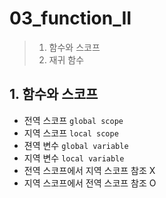 # 03_function_II

>
> 1. 함수와 스코프
> 2. 재귀 함수 
>

## 1. 함수와 스코프

- 전역 스코프 `global scope`
- 지역 스코프 `local scope`
- 젼역 변수 `global variable`
- 지역 변수 `local variable`
- 전역 스코프에서 지역 스코프 참조 X
- 지역 스코프에서 전역 스코프 참조 O

